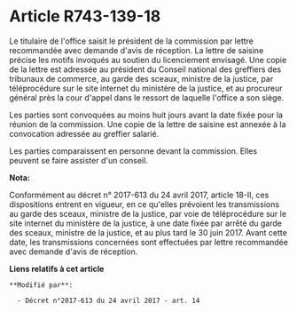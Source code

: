 # Article R743-139-18

Le titulaire de l'office saisit le président de la commission par lettre recommandée avec demande d'avis de réception. La
lettre de saisine précise les motifs invoqués au soutien du licenciement envisagé. Une copie de la lettre est adressée au
président du Conseil national des greffiers des tribunaux de commerce, au garde des sceaux, ministre de la justice, par
téléprocédure sur le site internet du ministère de la justice, et au procureur général près la cour d'appel dans le ressort
de laquelle l'office a son siège.

Les parties sont convoquées au moins huit jours avant la date fixée pour la réunion de la commission. Une copie de la lettre
de saisine est annexée à la convocation adressée au greffier salarié.

Les parties comparaissent en personne devant la commission. Elles peuvent se faire assister d'un conseil.

**Nota:**

Conformément au décret n° 2017-613 du 24 avril 2017, article 18-II, ces dispositions entrent en vigueur, en ce qu'elles
prévoient les transmissions au garde des sceaux, ministre de la justice, par voie de téléprocédure sur le site internet du
ministère de la justice, à une date fixée par arrêté du garde des sceaux, ministre de la justice, et au plus tard le 30 juin
2017. Avant cette date, les transmissions concernées sont effectuées par lettre recommandée avec demande d'avis de réception.

**Liens relatifs à cet article**

	**Modifié par**:

	  - Décret n°2017-613 du 24 avril 2017 - art. 14

